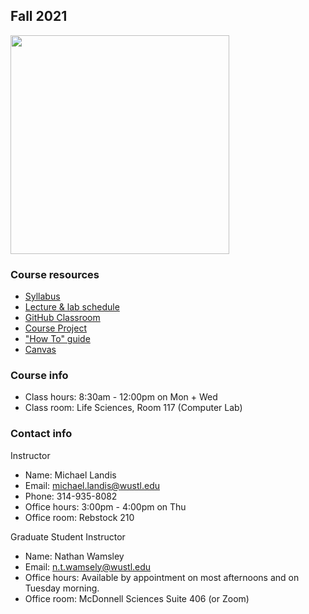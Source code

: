 ## Fall 2021

<img src="assets/home/biol4220_logo_trim.png" width="350"/>

### Course resources

* [Syllabus](https://docs.google.com/document/d/1KF-E33A-oBGcFqy7ovui8jmQMkstPyF4UUDU_Gf-kd0/edit?usp=sharing)
* [Lecture & lab schedule](course_schedule.md)
* [GitHub Classroom](https://classroom.github.com/classrooms/69019055-practical-bioinformatics-2021)
* [Course Project](course_project.md)
* ["How To" guide](how_to_guide.md)
* [Canvas](https://wustl.instructure.com/courses/73719)

### Course info

* Class hours: 8:30am - 12:00pm on Mon + Wed
* Class room: Life Sciences, Room 117 (Computer Lab)


### Contact info

Instructor
* Name: Michael Landis
* Email: michael.landis@wustl.edu
* Phone: 314-935-8082
* Office hours: 3:00pm - 4:00pm on Thu
* Office room: Rebstock 210

Graduate Student Instructor
* Name: Nathan Wamsley
* Email: n.t.wamsely@wustl.edu
* Office hours: Available by appointment on most afternoons and on Tuesday morning.
* Office room: McDonnell Sciences Suite 406 (or Zoom)
